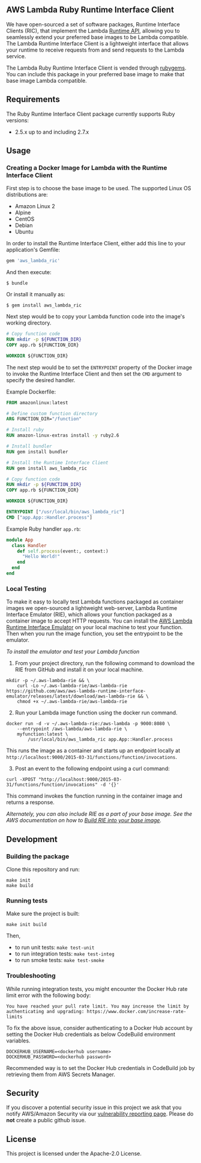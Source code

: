 ## AWS Lambda Ruby Runtime Interface Client

We have open-sourced a set of software packages, Runtime Interface Clients (RIC), that implement the Lambda
 [Runtime API](https://docs.aws.amazon.com/lambda/latest/dg/runtimes-api.html), allowing you to seamlessly extend your preferred
  base images to be Lambda compatible.
The Lambda Runtime Interface Client is a lightweight interface that allows your runtime to receive requests from and send requests to the Lambda service.

The Lambda Ruby Runtime Interface Client is vended through [rubygems](https://rubygems.org/gems/aws_lambda_ric). 
You can include this package in your preferred base image to make that base image Lambda compatible.

## Requirements
The Ruby Runtime Interface Client package currently supports Ruby versions:
 - 2.5.x up to and including 2.7.x
 
## Usage

### Creating a Docker Image for Lambda with the Runtime Interface Client
First step is to choose the base image to be used. The supported Linux OS distributions are:

 - Amazon Linux 2
 - Alpine
 - CentOS
 - Debian
 - Ubuntu

In order to install the Runtime Interface Client, either add this line to your application's Gemfile:

```ruby
gem 'aws_lambda_ric'
```

And then execute:

    $ bundle

Or install it manually as:

    $ gem install aws_lambda_ric


Next step would be to copy your Lambda function code into the image's working directory.
```dockerfile
# Copy function code
RUN mkdir -p ${FUNCTION_DIR}
COPY app.rb ${FUNCTION_DIR}

WORKDIR ${FUNCTION_DIR}
```

The next step would be to set the `ENTRYPOINT` property of the Docker image to invoke the Runtime Interface Client and then set the `CMD` argument to specify the desired handler.

Example Dockerfile:
```dockerfile
FROM amazonlinux:latest

# Define custom function directory
ARG FUNCTION_DIR="/function"

# Install ruby
RUN amazon-linux-extras install -y ruby2.6

# Install bundler
RUN gem install bundler

# Install the Runtime Interface Client
RUN gem install aws_lambda_ric

# Copy function code
RUN mkdir -p ${FUNCTION_DIR}
COPY app.rb ${FUNCTION_DIR}

WORKDIR ${FUNCTION_DIR}

ENTRYPOINT ["/usr/local/bin/aws_lambda_ric"]
CMD ["app.App::Handler.process"]
```

Example Ruby handler `app.rb`:
```ruby
module App
  class Handler
    def self.process(event:, context:)
      "Hello World!"
    end
  end
end
```

### Local Testing

To make it easy to locally test Lambda functions packaged as container images we open-sourced a lightweight web-server, Lambda Runtime Interface Emulator (RIE), which allows your function packaged as a container image to accept HTTP requests. You can install the [AWS Lambda Runtime Interface Emulator](https://github.com/aws/aws-lambda-runtime-interface-emulator) on your local machine to test your function. Then when you run the image function, you set the entrypoint to be the emulator. 

*To install the emulator and test your Lambda function*

1) From your project directory, run the following command to download the RIE from GitHub and install it on your local machine. 

```shell script
mkdir -p ~/.aws-lambda-rie && \
    curl -Lo ~/.aws-lambda-rie/aws-lambda-rie https://github.com/aws/aws-lambda-runtime-interface-emulator/releases/latest/download/aws-lambda-rie && \
    chmod +x ~/.aws-lambda-rie/aws-lambda-rie
```
2) Run your Lambda image function using the docker run command. 

```shell script
docker run -d -v ~/.aws-lambda-rie:/aws-lambda -p 9000:8080 \
    --entrypoint /aws-lambda/aws-lambda-rie \
    myfunction:latest \
        /usr/local/bin/aws_lambda_ric app.App::Handler.process
```

This runs the image as a container and starts up an endpoint locally at `http://localhost:9000/2015-03-31/functions/function/invocations`. 

3) Post an event to the following endpoint using a curl command: 

```shell script
curl -XPOST "http://localhost:9000/2015-03-31/functions/function/invocations" -d '{}'
```

This command invokes the function running in the container image and returns a response.

*Alternately, you can also include RIE as a part of your base image. See the AWS documentation on how to [Build RIE into your base image](https://docs.aws.amazon.com/lambda/latest/dg/images-test.html#images-test-alternative).*

## Development

### Building the package
Clone this repository and run:

```shell script
make init
make build
```

### Running tests

Make sure the project is built:
```shell script
make init build
```
Then,
* to run unit tests: `make test-unit`
* to run integration tests: `make test-integ`
* to run smoke tests: `make test-smoke`

### Troubleshooting
While running integration tests, you might encounter the Docker Hub rate limit error with the following body:
```
You have reached your pull rate limit. You may increase the limit by authenticating and upgrading: https://www.docker.com/increase-rate-limits
```
To fix the above issue, consider authenticating to a Docker Hub account by setting the Docker Hub credentials as below CodeBuild environment variables.
```shell script
DOCKERHUB_USERNAME=<dockerhub username>
DOCKERHUB_PASSWORD=<dockerhub password>
```
Recommended way is to set the Docker Hub credentials in CodeBuild job by retrieving them from AWS Secrets Manager.

## Security

If you discover a potential security issue in this project we ask that you notify AWS/Amazon Security via our [vulnerability reporting page](http://aws.amazon.com/security/vulnerability-reporting/). Please do **not** create a public github issue.

## License

This project is licensed under the Apache-2.0 License.


